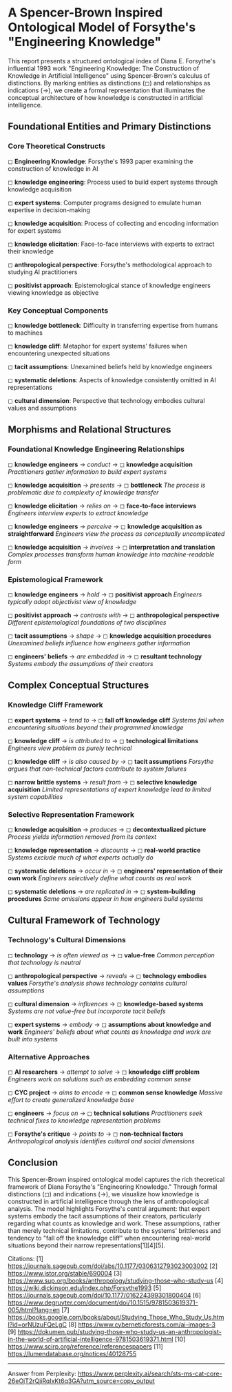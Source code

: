 # A Spencer-Brown Inspired Ontological Model of Forsythe's "Engineering Knowledge"

This report presents a structured ontological index of Diana E. Forsythe's influential 1993 work "Engineering Knowledge: The Construction of Knowledge in Artificial Intelligence" using Spencer-Brown's calculus of distinctions. By marking entities as distinctions (◻) and relationships as indications (→), we create a formal representation that illuminates the conceptual architecture of how knowledge is constructed in artificial intelligence.

## Foundational Entities and Primary Distinctions

### Core Theoretical Constructs

◻ **Engineering Knowledge**: Forsythe's 1993 paper examining the construction of knowledge in AI

◻ **knowledge engineering**: Process used to build expert systems through knowledge acquisition

◻ **expert systems**: Computer programs designed to emulate human expertise in decision-making

◻ **knowledge acquisition**: Process of collecting and encoding information for expert systems

◻ **knowledge elicitation**: Face-to-face interviews with experts to extract their knowledge

◻ **anthropological perspective**: Forsythe's methodological approach to studying AI practitioners

◻ **positivist approach**: Epistemological stance of knowledge engineers viewing knowledge as objective

### Key Conceptual Components

◻ **knowledge bottleneck**: Difficulty in transferring expertise from humans to machines

◻ **knowledge cliff**: Metaphor for expert systems' failures when encountering unexpected situations

◻ **tacit assumptions**: Unexamined beliefs held by knowledge engineers

◻ **systematic deletions**: Aspects of knowledge consistently omitted in AI representations

◻ **cultural dimension**: Perspective that technology embodies cultural values and assumptions

## Morphisms and Relational Structures

### Foundational Knowledge Engineering Relationships

◻ **knowledge engineers** → *conduct* → ◻ **knowledge acquisition**
   *Practitioners gather information to build expert systems*

◻ **knowledge acquisition** → *presents* → ◻ **bottleneck**
   *The process is problematic due to complexity of knowledge transfer*

◻ **knowledge elicitation** → *relies on* → ◻ **face-to-face interviews**
   *Engineers interview experts to extract knowledge*

◻ **knowledge engineers** → *perceive* → ◻ **knowledge acquisition as straightforward**
   *Engineers view the process as conceptually uncomplicated*

◻ **knowledge acquisition** → *involves* → ◻ **interpretation and translation**
   *Complex processes transform human knowledge into machine-readable form*

### Epistemological Framework

◻ **knowledge engineers** → *hold* → ◻ **positivist approach**
   *Engineers typically adopt objectivist view of knowledge*

◻ **positivist approach** → *contrasts with* → ◻ **anthropological perspective**
   *Different epistemological foundations of two disciplines*

◻ **tacit assumptions** → *shape* → ◻ **knowledge acquisition procedures**
   *Unexamined beliefs influence how engineers gather information*

◻ **engineers' beliefs** → *are embedded in* → ◻ **resultant technology**
   *Systems embody the assumptions of their creators*

## Complex Conceptual Structures

### Knowledge Cliff Framework

◻ **expert systems** → *tend to* → ◻ **fall off knowledge cliff**
   *Systems fail when encountering situations beyond their programmed knowledge*

◻ **knowledge cliff** → *is attributed to* → ◻ **technological limitations**
   *Engineers view problem as purely technical*

◻ **knowledge cliff** → *is also caused by* → ◻ **tacit assumptions**
   *Forsythe argues that non-technical factors contribute to system failures*

◻ **narrow brittle systems** → *result from* → ◻ **selective knowledge acquisition**
   *Limited representations of expert knowledge lead to limited system capabilities*

### Selective Representation Framework

◻ **knowledge acquisition** → *produces* → ◻ **decontextualized picture**
   *Process yields information removed from its context*

◻ **knowledge representation** → *discounts* → ◻ **real-world practice**
   *Systems exclude much of what experts actually do*

◻ **systematic deletions** → *occur in* → ◻ **engineers' representation of their own work**
   *Engineers selectively define what counts as real work*

◻ **systematic deletions** → *are replicated in* → ◻ **system-building procedures**
   *Same omissions appear in how engineers build systems*

## Cultural Framework of Technology

### Technology's Cultural Dimensions

◻ **technology** → *is often viewed as* → ◻ **value-free**
   *Common perception that technology is neutral*

◻ **anthropological perspective** → *reveals* → ◻ **technology embodies values**
   *Forsythe's analysis shows technology contains cultural assumptions*

◻ **cultural dimension** → *influences* → ◻ **knowledge-based systems**
   *Systems are not value-free but incorporate tacit beliefs*

◻ **expert systems** → *embody* → ◻ **assumptions about knowledge and work**
   *Engineers' beliefs about what counts as knowledge and work are built into systems*

### Alternative Approaches

◻ **AI researchers** → *attempt to solve* → ◻ **knowledge cliff problem**
   *Engineers work on solutions such as embedding common sense*

◻ **CYC project** → *aims to encode* → ◻ **common sense knowledge**
   *Massive effort to create generalized knowledge base*

◻ **engineers** → *focus on* → ◻ **technical solutions**
   *Practitioners seek technical fixes to knowledge representation problems*

◻ **Forsythe's critique** → *points to* → ◻ **non-technical factors**
   *Anthropological analysis identifies cultural and social dimensions*

## Conclusion

This Spencer-Brown inspired ontological model captures the rich theoretical framework of Diana Forsythe's "Engineering Knowledge." Through formal distinctions (◻) and indications (→), we visualize how knowledge is constructed in artificial intelligence through the lens of anthropological analysis. The model highlights Forsythe's central argument: that expert systems embody the tacit assumptions of their creators, particularly regarding what counts as knowledge and work. These assumptions, rather than merely technical limitations, contribute to the systems' brittleness and tendency to "fall off the knowledge cliff" when encountering real-world situations beyond their narrow representations[1][4][5].

Citations:
[1] https://journals.sagepub.com/doi/abs/10.1177/0306312793023003002
[2] https://www.jstor.org/stable/690004
[3] https://www.sup.org/books/anthropology/studying-those-who-study-us
[4] https://wiki.dickinson.edu/index.php/Forsythe1993
[5] https://journals.sagepub.com/doi/10.1177/016224399301800404
[6] https://www.degruyter.com/document/doi/10.1515/9781503619371-005/html?lang=en
[7] https://books.google.com/books/about/Studying_Those_Who_Study_Us.html?id=orNUzuFQeLgC
[8] https://www.cyberneticforests.com/ai-images-3
[9] https://dokumen.pub/studying-those-who-study-us-an-anthropologist-in-the-world-of-artificial-intelligence-9781503619371.html
[10] https://www.scirp.org/reference/referencespapers
[11] https://lumendatabase.org/notices/40128755

---
Answer from Perplexity: https://www.perplexity.ai/search/sts-ms-cat-core-26eOjT2rQjiRqIxKt6q3GA?utm_source=copy_output